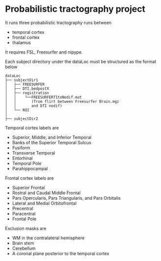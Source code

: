 # Probabilistic tractography project

It runs three probabilistic tractography runs between
- temporal cortex
- frontal cortex
- thalamus

It requires FSL, Freesurfer and nipype.

Each subject directory under the dataLoc must be 
structured as the format below

```
dataLoc
├── subjectDir1
│   ├── FREESURFER
│   ├── DTI.bedpostX
│   ├── registration
│   │    └──FREESURFERT1toNodif.mat
│   │       (from flirt between Freesurfer Brain.mgz
│   │       and DTI nodif)
│   └── ROI
│
├── subjectDir2
```

Temporal cortex labels are
- Superior, Middle, and Inferior Temporal
- Banks of the Superior Temporal Sulcus
- Fusiform
- Transverse Temporal
- Entorhinal
- Temporal Pole
- Parahippocampal

Frontal cortex labels are
- Superior Frontal
- Rostral and Caudal Middle Frontal
- Pars Opercularis, Pars Triangularis, and Pars Orbitalis
- Lateral and Medial Orbitofrontal
- Precentral
- Paracentral
- Frontal Pole

Exclusion masks are
- WM in the contralateral hemisphere 
- Brain stem
- Cerebellum 
- A coronal plane posterior to the temporal cortex
